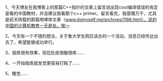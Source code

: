 1、今天博友在我博客上的那篇C++指针的文章上留言说出现cout编译错误的肯定是看的中国教材，并且建议我看那个c++ primer。留言看完，我感慨万千，尤其是前天转载的那篇咆哮体文章（www.domyself.me/archives/1186.html），说的中国的计算机教育一无是处，唉～

2、今天有一个不错的想法，关于鲁大学生网应该办的一个活动，消息已经传达出去了，希望能够成功举行。

3、锻炼很有效果，现在肚皮很酸很疼……

4、一开始锻炼就发觉更容易打盹了……

5、睡觉……
